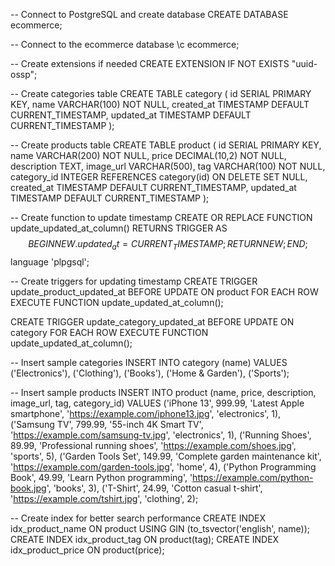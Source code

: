 -- Connect to PostgreSQL and create database
CREATE DATABASE ecommerce;

-- Connect to the ecommerce database
\c ecommerce;

-- Create extensions if needed
CREATE EXTENSION IF NOT EXISTS "uuid-ossp";

-- Create categories table
CREATE TABLE category (
    id SERIAL PRIMARY KEY,
    name VARCHAR(100) NOT NULL,
    created_at TIMESTAMP DEFAULT CURRENT_TIMESTAMP,
    updated_at TIMESTAMP DEFAULT CURRENT_TIMESTAMP
);

-- Create products table
CREATE TABLE product (
    id SERIAL PRIMARY KEY,
    name VARCHAR(200) NOT NULL,
    price DECIMAL(10,2) NOT NULL,
    description TEXT,
    image_url VARCHAR(500),
    tag VARCHAR(100) NOT NULL,
    category_id INTEGER REFERENCES category(id) ON DELETE SET NULL,
    created_at TIMESTAMP DEFAULT CURRENT_TIMESTAMP,
    updated_at TIMESTAMP DEFAULT CURRENT_TIMESTAMP
);

-- Create function to update timestamp
CREATE OR REPLACE FUNCTION update_updated_at_column()
RETURNS TRIGGER AS $$
BEGIN
    NEW.updated_at = CURRENT_TIMESTAMP;
    RETURN NEW;
END;
$$ language 'plpgsql';

-- Create triggers for updating timestamp
CREATE TRIGGER update_product_updated_at
    BEFORE UPDATE ON product
    FOR EACH ROW
    EXECUTE FUNCTION update_updated_at_column();

CREATE TRIGGER update_category_updated_at
    BEFORE UPDATE ON category
    FOR EACH ROW
    EXECUTE FUNCTION update_updated_at_column();

-- Insert sample categories
INSERT INTO category (name) VALUES
    ('Electronics'),
    ('Clothing'),
    ('Books'),
    ('Home & Garden'),
    ('Sports');

-- Insert sample products
INSERT INTO product (name, price, description, image_url, tag, category_id) VALUES
    ('iPhone 13', 999.99, 'Latest Apple smartphone', 'https://example.com/iphone13.jpg', 'electronics', 1),
    ('Samsung TV', 799.99, '55-inch 4K Smart TV', 'https://example.com/samsung-tv.jpg', 'electronics', 1),
    ('Running Shoes', 89.99, 'Professional running shoes', 'https://example.com/shoes.jpg', 'sports', 5),
    ('Garden Tools Set', 149.99, 'Complete garden maintenance kit', 'https://example.com/garden-tools.jpg', 'home', 4),
    ('Python Programming Book', 49.99, 'Learn Python programming', 'https://example.com/python-book.jpg', 'books', 3),
    ('T-Shirt', 24.99, 'Cotton casual t-shirt', 'https://example.com/tshirt.jpg', 'clothing', 2);

-- Create index for better search performance
CREATE INDEX idx_product_name ON product USING GIN (to_tsvector('english', name));
CREATE INDEX idx_product_tag ON product(tag);
CREATE INDEX idx_product_price ON product(price);


